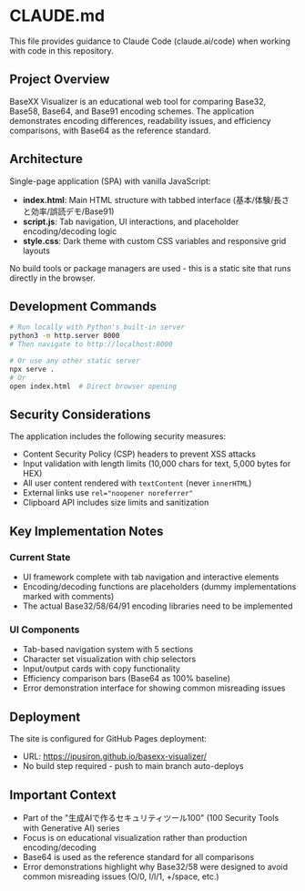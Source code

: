 # CLAUDE.md

This file provides guidance to Claude Code (claude.ai/code) when working with code in this repository.

## Project Overview

BaseXX Visualizer is an educational web tool for comparing Base32, Base58, Base64, and Base91 encoding schemes. The application demonstrates encoding differences, readability issues, and efficiency comparisons, with Base64 as the reference standard.

## Architecture

Single-page application (SPA) with vanilla JavaScript:
- **index.html**: Main HTML structure with tabbed interface (基本/体験/長さと効率/誤読デモ/Base91)
- **script.js**: Tab navigation, UI interactions, and placeholder encoding/decoding logic
- **style.css**: Dark theme with custom CSS variables and responsive grid layouts

No build tools or package managers are used - this is a static site that runs directly in the browser.

## Development Commands

```bash
# Run locally with Python's built-in server
python3 -m http.server 8000
# Then navigate to http://localhost:8000

# Or use any other static server
npx serve .
# Or
open index.html  # Direct browser opening
```

## Security Considerations

The application includes the following security measures:
- Content Security Policy (CSP) headers to prevent XSS attacks
- Input validation with length limits (10,000 chars for text, 5,000 bytes for HEX)
- All user content rendered with `textContent` (never `innerHTML`)
- External links use `rel="noopener noreferrer"`
- Clipboard API includes size limits and sanitization

## Key Implementation Notes

### Current State
- UI framework complete with tab navigation and interactive elements
- Encoding/decoding functions are placeholders (dummy implementations marked with comments)
- The actual Base32/58/64/91 encoding libraries need to be implemented

### UI Components
- Tab-based navigation system with 5 sections
- Character set visualization with chip selectors
- Input/output cards with copy functionality
- Efficiency comparison bars (Base64 as 100% baseline)
- Error demonstration interface for showing common misreading issues

## Deployment

The site is configured for GitHub Pages deployment:
- URL: https://ipusiron.github.io/basexx-visualizer/
- No build step required - push to main branch auto-deploys

## Important Context

- Part of the "生成AIで作るセキュリティツール100" (100 Security Tools with Generative AI) series
- Focus is on educational visualization rather than production encoding/decoding
- Base64 is used as the reference standard for all comparisons
- Error demonstrations highlight why Base32/58 were designed to avoid common misreading issues (O/0, I/l/1, +/space, etc.)